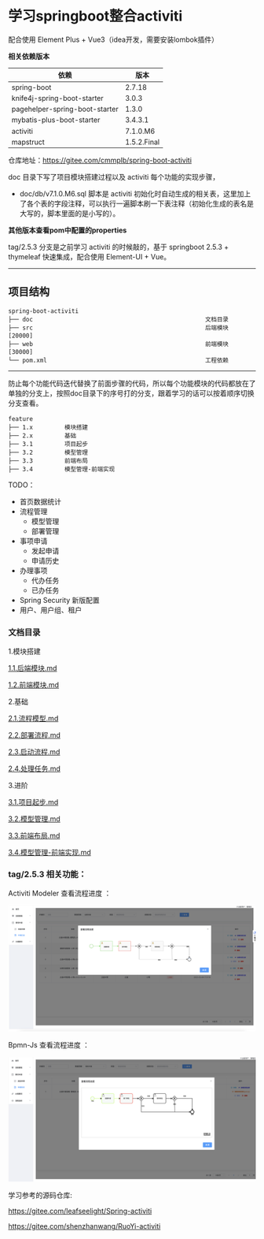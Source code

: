 # 学习springboot整合activiti

配合使用 Element Plus + Vue3（idea开发，需要安装lombok插件）

**相关依赖版本**

| 依赖                             | 版本          |
|--------------------------------|-------------|
| spring-boot                    | 2.7.18      |
| knife4j-spring-boot-starter    | 3.0.3       |
| pagehelper-spring-boot-starter | 1.3.0       |
| mybatis-plus-boot-starter      | 3.4.3.1     |
| activiti                       | 7.1.0.M6    |
| mapstruct                      | 1.5.2.Final |

仓库地址：https://gitee.com/cmmplb/spring-boot-activiti

doc 目录下写了项目模块搭建过程以及 activiti 每个功能的实现步骤，

- doc/db/v7.1.0.M6.sql 脚本是 activiti 初始化时自动生成的相关表，这里加上了各个表的字段注释，可以执行一遍脚本刷一下表注释（初始化生成的表名是大写的，脚本里面的是小写的）。

**其他版本查看pom中配置的properties**

tag/2.5.3 分支是之前学习 activiti 的时候敲的，基于 springboot 2.5.3 + thymeleaf 快速集成，配合使用 Element-UI + Vue。

---

## 项目结构

````
spring-boot-activiti
├── doc                                                 文档目录
├── src                                                 后端模块 [20000]
├── web                                                 前端模块 [30000]
└── pom.xml                                             工程依赖
````

---- 

防止每个功能代码迭代替换了前面步骤的代码，所以每个功能模块的代码都放在了单独的分支上，按照doc目录下的序号打的分支，跟着学习的话可以按着顺序切换分支查看。

````
feature
├── 1.x         模块搭建
├── 2.x         基础
├── 3.1         项目起步
├── 3.2         模型管理
├── 3.3         前端布局
├── 3.4         模型管理-前端实现
````

TODO：

- 首页数据统计
- 流程管理
    - 模型管理
    - 部署管理
- 事项申请
    - 发起申请
    - 申请历史
- 办理事项
    - 代办任务
    - 已办任务
- Spring Security 新版配置
- 用户、用户组、租户

### 文档目录

1.模块搭建

[1.1.后端模块.md](doc%2F1.%E6%A8%A1%E5%9D%97%E6%90%AD%E5%BB%BA%2F1.1.%E5%90%8E%E7%AB%AF%E6%A8%A1%E5%9D%97.md)

[1.2.前端模块.md](doc%2F1.%E6%A8%A1%E5%9D%97%E6%90%AD%E5%BB%BA%2F1.2.%E5%89%8D%E7%AB%AF%E6%A8%A1%E5%9D%97.md)

2.基础

[2.1.流程模型.md](doc%2F2.%E5%9F%BA%E7%A1%80%2F2.1.%E6%B5%81%E7%A8%8B%E6%A8%A1%E5%9E%8B.md)

[2.2.部署流程.md](doc%2F2.%E5%9F%BA%E7%A1%80%2F2.2.%E9%83%A8%E7%BD%B2%E6%B5%81%E7%A8%8B.md)

[2.3.启动流程.md](doc%2F2.%E5%9F%BA%E7%A1%80%2F2.3.%E5%90%AF%E5%8A%A8%E6%B5%81%E7%A8%8B.md)

[2.4.处理任务.md](doc%2F2.%E5%9F%BA%E7%A1%80%2F2.4.%E5%A4%84%E7%90%86%E4%BB%BB%E5%8A%A1.md)

3.进阶

[3.1.项目起步.md](doc%2F3.%E8%BF%9B%E9%98%B6%2F3.1.%E9%A1%B9%E7%9B%AE%E8%B5%B7%E6%AD%A5.md)

[3.2.模型管理.md](doc%2F3.%E8%BF%9B%E9%98%B6%2F3.2.%E6%A8%A1%E5%9E%8B%E7%AE%A1%E7%90%86.md)

[3.3.前端布局.md](doc%2F3.%E8%BF%9B%E9%98%B6%2F3.3.%E5%89%8D%E7%AB%AF%E5%B8%83%E5%B1%80.md)

[3.4.模型管理-前端实现.md](doc%2F3.%E8%BF%9B%E9%98%B6%2F3.4.%E6%A8%A1%E5%9E%8B%E7%AE%A1%E7%90%86-%E5%89%8D%E7%AB%AF%E5%AE%9E%E7%8E%B0.md)

### tag/2.5.3 相关功能：

Activiti Modeler 查看流程进度 ：

![activiti-modeler-process.png](doc%2Fimage%2Ftag%2F2.5.3%2Factiviti-modeler-process.png)

Bpmn-Js 查看流程进度 ：

![bpmn-js-process.png](doc%2Fimage%2Ftag%2F2.5.3%2Fbpmn-js-process.png)

学习参考的源码仓库:

https://gitee.com/leafseelight/Spring-activiti

https://gitee.com/shenzhanwang/RuoYi-activiti